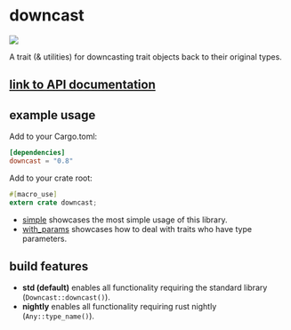 # downcast

[![](http://meritbadge.herokuapp.com/downcast)](https://crates.io/crates/downcast)

A trait (& utilities) for downcasting trait objects back to their original types.

## [link to API documentation](https://docs.rs/downcast)

## example usage

Add to your Cargo.toml:

```toml
[dependencies]
downcast = "0.8"
```

Add to your crate root:

```rust
#[macro_use]
extern crate downcast;
```

* [simple](examples/simple.rs) showcases the most simple usage of this library.
* [with_params](examples/with_params.rs)  showcases how to deal with traits who have type parameters. 

## build features

* **std (default)** enables all functionality requiring the standard library (`Downcast::downcast()`).
* **nightly** enables all functionality requiring rust nightly (`Any::type_name()`).

